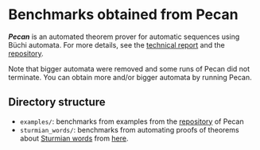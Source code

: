 # Benchmarks obtained from Pecan

***Pecan*** is an automated theorem prover for automatic sequences using Büchi automata.
For more details, see the [technical report](https://arxiv.org/abs/2102.01727)
and the [repository](http://reedoei.com/pecan).

Note that bigger automata were removed and some runs of Pecan did not
terminate.  You can obtain more and/or bigger automata by running Pecan.

## Directory structure
* `examples/`: benchmarks from examples from the [repository](http://reedoei.com/pecan) of Pecan
* `sturmian_words/`: benchmarks from automating proofs of theorems about
  [Sturmian words](https://en.wikipedia.org/wiki/Sturmian_word) from
  [here](https://github.com/ReedOei/SturmianWords).
